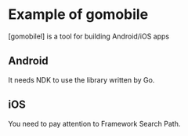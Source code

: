 # Example of gomobile

[gomobilel] is a tool for building Android/iOS apps

## Android

It needs NDK to use the library written by Go.

## iOS

You need to pay attention to Framework Search Path.


[gomobile]: https://godoc.org/golang.org/x/mobile/cmd/gomobile 
